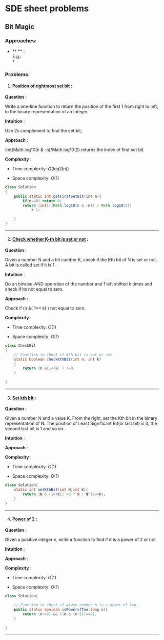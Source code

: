 

<link rel="preconnect" href="https://fonts.googleapis.com">
<link rel="preconnect" href="https://fonts.gstatic.com" crossorigin>
<link href="https://fonts.googleapis.com/css2?family=Work+Sans:wght@500&display=swap" rel="stylesheet">

<div>

# SDE sheet problems
## Bit Magic
### Approaches:
* ** ** :  
E.g.:  
    *   

### Problems:
1. #### [Position of rightmost set bit](https://practice.geeksforgeeks.org/problems/find-first-set-bit-1587115620/1) :

**Question** :

Write a one-line function to return the position of the first 1 from right to left, in the binary representation of an Integer. 

**Intuition** :

Use 2s complement to find the set bit;

**Approach** :

(int)Math.log10(n & -n)/Math.log10(2) returns the index of first set bit.

**Complexity** :  

- Time complexity: $O(log2(n))$  

- Space complexity: $O(1)$ 

```java
class Solution
{
    public static int getFirstSetBit(int n){
        if(n==0) return 0;    
        return (int)((Math.log10(n & -n)) / Math.log10(2))
            + 1;
            
    }
}
```  
---  
2. #### [Check whether K-th bit is set or not](https://practice.geeksforgeeks.org/problems/check-whether-k-th-bit-is-set-or-not-1587115620/1) :

**Question** :

Given a number N and a bit number K, check if the Kth bit of N is set or not. A bit is called set if it is 1. 

**Intuition** :

Do an bitwise-AND operation of the number and 1 left shifted k times and check if its not equal to zero.

**Approach** :

Check if (n &( 1<< k) ) not equal to zero.

**Complexity** :  

- Time complexity: $O(1)$  

- Space complexity: $O(1)$ 

```java
class CheckBit
{
    // Function to check if Kth bit is set or not.
    static boolean checkKthBit(int n, int k)
    {
        return (n &(1<<k) ) !=0;
    }
    
}
```  
---  
3. #### [Set kth bit](https://practice.geeksforgeeks.org/problems/set-kth-bit/0) :

**Question** :

Given a number N and a value K. From the right, set the Kth bit in the binary representation of N. The position of Least Significant Bit(or last bit) is 0, the second last bit is 1 and so on.

**Intuition** :



**Approach** :



**Complexity** :  

- Time complexity: $O(1)$  

- Space complexity: $O(1)$ 

```java
class Solution{
    static int setKthBit(int N,int K){
        return (N & (1<<K)) >0 ? N : N^(1<<K);
    }
}
```  
---  
4. #### [Power of 2](https://practice.geeksforgeeks.org/problems/power-of-2-1587115620/1) :

**Question** :

Given a positive integer n, write a function to find if it is a power of 2 or not

**Intuition** :



**Approach** :



**Complexity** :  

- Time complexity: $O(1)$  

- Space complexity: $O(1)$ 

```java
class Solution{
    
    // Function to check if given number n is a power of two.
    public static boolean isPowerofTwo(long n){
        return (n!=0) && ((n & (n-1))==0);
    }
    
}
```  
---  

</div>
